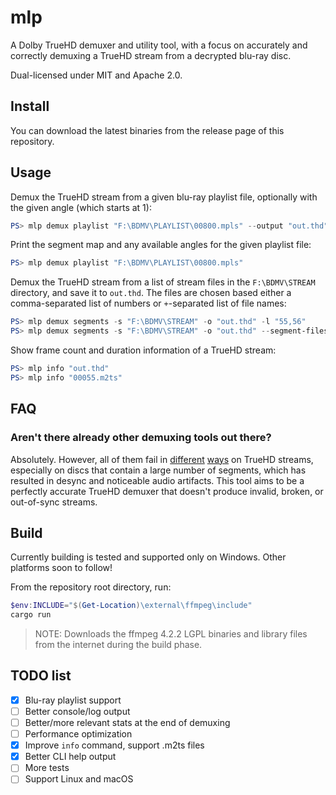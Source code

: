 # mlp

A Dolby TrueHD demuxer and utility tool, with a focus on accurately and correctly demuxing a TrueHD stream from a decrypted blu-ray disc.

Dual-licensed under MIT and Apache 2.0.

## Install

You can download the latest binaries from the release page of this repository.

## Usage

Demux the TrueHD stream from a given blu-ray playlist file, optionally with the given angle (which starts at 1):

```powershell
PS> mlp demux playlist "F:\BDMV\PLAYLIST\00800.mpls" --output "out.thd" --angle 2
```

Print the segment map and any available angles for the given playlist file:

```powershell
PS> mlp demux playlist "F:\BDMV\PLAYLIST\00800.mpls"
```

Demux the TrueHD stream from a list of stream files in the `F:\BDMV\STREAM` directory, and save it to `out.thd`. The files are chosen based either a comma-separated list of numbers or `+`-separated list of file names:

```powershell
PS> mlp demux segments -s "F:\BDMV\STREAM" -o "out.thd" -l "55,56"
PS> mlp demux segments -s "F:\BDMV\STREAM" -o "out.thd" --segment-files "00055.m2ts+00056.m2ts"
```

Show frame count and duration information of a TrueHD stream:

```powershell
PS> mlp info "out.thd"
PS> mlp info "00055.m2ts"
```

## FAQ

### Aren't there already other demuxing tools out there?

Absolutely. However, all of them fail in [different](https://www.makemkv.com/forum/viewtopic.php?f=6&t=21513&p=84453#p84453) [ways](http://rationalqm.us/board/viewtopic.php?p=10841#p10841) on TrueHD streams, especially on discs that contain a large number of segments, which has resulted in desync and noticeable audio artifacts. This tool aims to be a perfectly accurate TrueHD demuxer that doesn't produce invalid, broken, or out-of-sync streams.

## Build

Currently building is tested and supported only on Windows. Other platforms soon to follow!

From the repository root directory, run:

```powershell
$env:INCLUDE="$(Get-Location)\external\ffmpeg\include"
cargo run
```

> NOTE: Downloads the ffmpeg 4.2.2 LGPL binaries and library files from the internet during the build phase.

## TODO list

- [x] Blu-ray playlist support
- [ ] Better console/log output
- [ ] Better/more relevant stats at the end of demuxing
- [ ] Performance optimization
- [x] Improve `info` command, support .m2ts files
- [x] Better CLI help output
- [ ] More tests
- [ ] Support Linux and macOS
